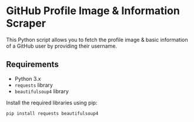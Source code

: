 # GitHub Profile Image & Information Scraper

This Python script allows you to fetch the profile image & basic information of a GitHub user by providing their username.

## Requirements

- Python 3.x
- `requests` library
- `beautifulsoup4` library

Install the required libraries using pip:

```bash
pip install requests beautifulsoup4

